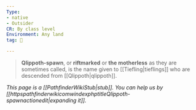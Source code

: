 ```yaml
---
Type:
- native
- Outsider
CR: By class level
Environment: Any land
tag: 👹

---
```


> **Qlippoth-spawn**, or **riftmarked** or **the motherless** as they are sometimes called, is the name given to [[Tiefling|tieflings]] who are descended from [[Qlippoth|qlippoth]].



*This page is a [[PathfinderWikiStub|stub]]. You can help us by [[httpspathfinderwikicomwindexphptitleQlippoth-spawnactionedit|expanding it]].*








